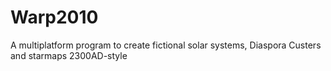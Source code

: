 Warp2010
========

A multiplatform program to create fictional solar systems, Diaspora Custers and starmaps 2300AD-style